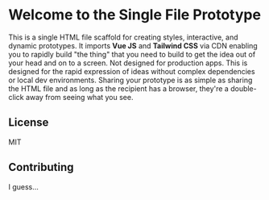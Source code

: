 # Welcome to the Single File Prototype

This is a single HTML file scaffold for creating styles, interactive, and dynamic prototypes. It imports **Vue JS** and **Tailwind CSS** via CDN enabling you to rapidly build "the thing" that you need to build to get the idea out of your head and on to a screen. Not designed for production apps. This is designed for the rapid expression of ideas without complex dependencies or local dev environments. 
Sharing your prototype is as simple as sharing the HTML file and as long as the recipient has a browser, they're a double-click away from seeing what you see.

## License
MIT

## Contributing
I guess…